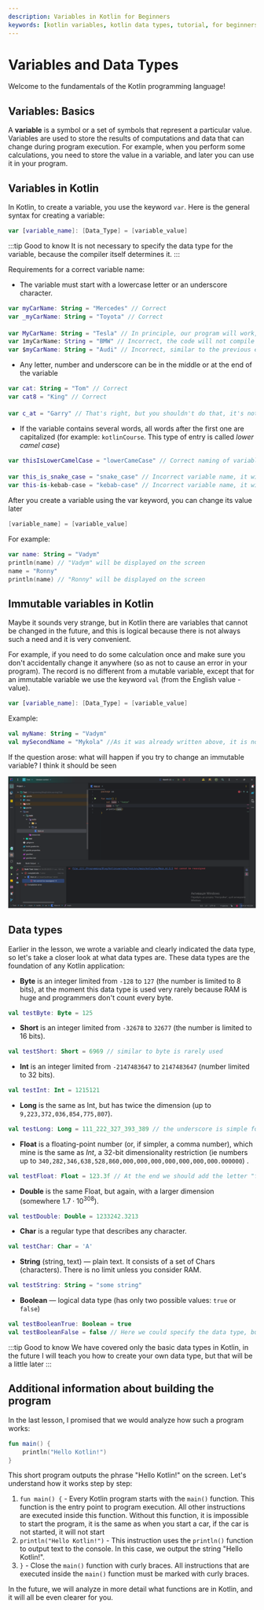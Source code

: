 ```yaml
---
description: Variables in Kotlin for Beginners
keywords: [kotlin variables, kotlin data types, tutorial, for beginners]
---
```


# Variables and Data Types

Welcome to the fundamentals of the Kotlin programming language!

## Variables: Basics
A **variable** is a symbol or a set of symbols that represent a particular value. Variables are used to store the results of computations and data that can change during program execution. For example, when you perform some calculations, you need to store the value in a variable, and later you can use it in your program.

## Variables in Kotlin
In Kotlin, to create a variable, you use the keyword `var`. Here is the general syntax for creating a variable:

```kotlin
var [variable_name]: [Data_Type] = [variable_value]
```

:::tip Good to know
It is not necessary to specify the data type for the variable, because the compiler itself determines it.
:::

Requirements for a correct variable name:
* The variable must start with a lowercase letter or an underscore character.
```kotlin
var myCarName: String = "Mercedes" // Correct
var _myCarName: String = "Toyota" // Correct

var MyCarName: String = "Tesla" // In principle, our program will work, but it is strongly not recommended to name the variable with an uppercase letter
var 1myCarName: String = "BMW" // Incorrect, the code will not compile and our program will not be able to run
var $myCarName: String = "Audi" // Incorrect, similar to the previous entry, because any special character other than the "_" character cannot be at the beginning of a variable
```
* Any letter, number and underscore can be in the middle or at the end of the variable
```kotlin
var cat: String = "Tom" // Correct
var cat8 = "King" // Correct

var c_at = "Garry" // That's right, but you shouldn't do that, it's not in line with Kotlin code writing style
```
* If the variable contains several words, all words after the first one are capitalized (for example: `kotlinCourse`. This type of entry is called *lower camel case*)
```kotlin
var thisIsLowerCamelCase = "lowerCameCase" // Correct naming of variables that contain several words

var this_is_snake_case = "snake_case" // Incorrect variable name, it will work, but it should not be done that way
var this-is-kebab-case = "kebab-case" // Incorrect variable name, it will not work, there will be an error at the program compilation stage
```

After you create a variable using the var keyword, you can change its value later
```kotlin
[variable_name] = [variable_value]
```
For example:
```kotlin
var name: String = "Vadym" 
println(name) // "Vadym" will be displayed on the screen
name = "Ronny"
println(name) // "Ronny" will be displayed on the screen
```

## Immutable variables in Kotlin
Maybe it sounds very strange, but in Kotlin there are variables that cannot be changed in the future, and this is logical because there is not always such a need and it is very convenient.

For example, if you need to do some calculation once and make sure you don't accidentally change it anywhere (so as not to cause an error in your program).
The record is no different from a mutable variable, except that for an immutable variable we use the keyword `val` (from the English value - value).

```kotlin
var [variable_name]: [Data_Type] = [variable_value]
```

Example:
```kotlin
val myName: String = "Vadym"
val mySecondName = "Mykola" //As it was already written above, it is not necessary to specify the data type for the variable
```

If the question arose: what will happen if you try to change an immutable variable? I think it should be seen

![The result of changing an immutable variable](images/variables_try_change_val.png)

## Data types
Earlier in the lesson, we wrote a variable and clearly indicated the data type, so let's take a closer look at what data types are. These data types are the foundation of any Kotlin application:
- **Byte** is an integer limited from `-128` to `127` (the number is limited to 8 bits), at the moment this data type is used very rarely because RAM is huge and programmers don't count every byte.
```kotlin
val testByte: Byte = 125
```
- **Short** is an integer limited from `-32678` to `32677` (the number is limited to 16 bits).
```kotlin
val testShort: Short = 6969 // similar to byte is rarely used
```
- **Int** is an integer limited from `-2147483647` to `2147483647` (number limited to 32 bits).
```kotlin
val testInt: Int = 1215121
```
- **Long** is the same as Int, but has twice the dimension (up to `9,223,372,036,854,775,807`).
```kotlin
val testLong: Long = 111_222_327_393_389 // the underscore is simple for convenience, without it the result will be the same
```
- **Float** is a floating-point number (or, if simpler, a comma number), which mine is the same as *Int*, a 32-bit dimensionality restriction (ie numbers up to `340,282,346,638,528,860,000,000,000,000,000,000,000.000000`) .
```kotlin
val testFloat: Float = 123.3f // At the end we should add the letter "f"
```
- **Double** is the same Float, but again, with a larger dimension (somewhere $1.7 \cdot 10^{308}$).
```kotlin
val testDouble: Double = 1233242.3213
```
- **Char** is a regular type that describes any character.
```kotlin
val testChar: Char = 'A'
```
- **String** (string, text) — plain text. It consists of a set of Chars (characters). There is no limit unless you consider
RAM.
```kotlin
val testString: String = "some string"
```
- **Boolean** — logical data type (has only two possible values: `true` or `false`)
```kotlin
val testBooleanTrue: Boolean = true
val testBooleanFalse = false // Here we could specify the data type, but I decided to remind you that it is not necessary
```

:::tip Good to know
We have covered only the basic data types in Kotlin, in the future I will teach you how to create your own data type, but that will be a little later
:::


## Additional information about building the program
In the last lesson, I promised that we would analyze how such a program works:
```kotlin
fun main() {
    println("Hello Kotlin!")
}
```
This short program outputs the phrase "Hello Kotlin!" on the screen. Let's understand how it works step by step:

1. `fun main() {` - Every Kotlin program starts with the `main()` function. This function is the entry point to program execution. All other instructions are executed inside this function. Without this function, it is impossible to start the program, it is the same as when you start a car, if the car is not started, it will not start
2. `println("Hello Kotlin!")` - This instruction uses the `println()` function to output text to the console. In this case, we output the string "Hello Kotlin!".
3. `}` - Close the `main()` function with curly braces. All instructions that are executed inside the `main()` function must be marked with curly braces.

In the future, we will analyze in more detail what functions are in Kotlin, and it will all be even clearer for you.